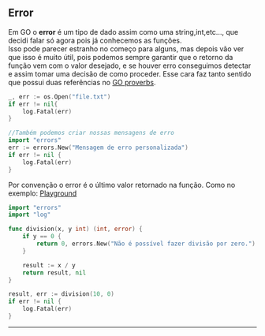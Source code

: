 ## Error
Em GO o **error** é um tipo de dado assim como uma string,int,etc..., que decidi falar só agora pois já conhecemos as funções.  
Isso pode parecer estranho no começo para alguns, mas depois vão ver que isso é muito útil, pois podemos sempre garantir que o retorno da função vem com o valor desejado, e se houver erro conseguimos detectar e assim tomar uma decisão de como proceder. Esse cara faz tanto sentido que possui duas referências no [GO proverbs](https://go-proverbs.github.io).
```go
_, err := os.Open("file.txt")
if err != nil{
	log.Fatal(err)
}
```
```go
//Também podemos criar nossas mensagens de erro
import "errors"
err := errors.New("Mensagem de erro personalizada")
if err != nil {
	log.Fatal(err)
}
```

Por convenção o error é o último valor retornado na função. Como no exemplo: [Playground](https://play.golang.org/p/P6WyfSEZeK)
```go
import "errors"
import "log"

func division(x, y int) (int, error) {
	if y == 0 {
		return 0, errors.New("Não é possível fazer divisão por zero.")
	}

	result := x / y
	return result, nil
}

result, err := division(10, 0)
if err != nil {
    log.Fatal(err)
}
```
---
